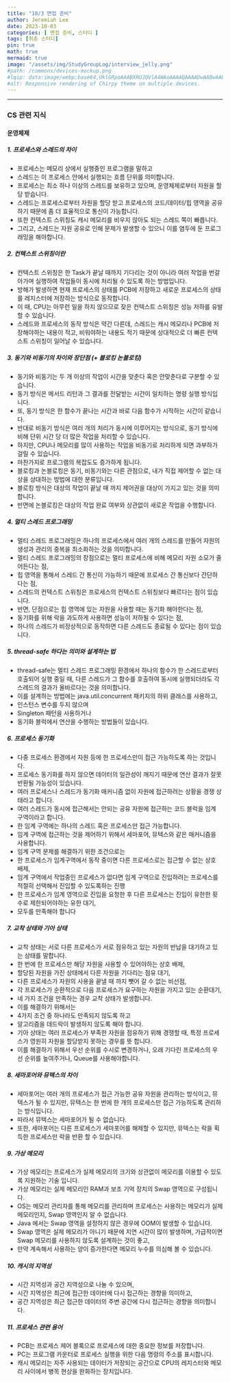```yaml
---
title: "10/3 면접 준비"
author: Jeremiah Lee
date: 2023-10-03
categories: [ 면접 준비, 스터디 ]
tags: [취준 스터디]
pin: true
math: true
mermaid: true
image: "/assets/img/StudyGroupLog/interview_jelly.png"
#path: /commons/devices-mockup.png
#lqip: data:image/webp;base64,UklGRpoAAABXRUJQVlA4WAoAAAAQAAAADwAABwAAQUxQSDIAAAARL0AmbZurmr57yyIiqE8oiG0bejIYEQTgqiDA9vqnsUSI6H+oAERp2HZ65qP/VIAWAFZQOCBCAAAA8AEAnQEqEAAIAAVAfCWkAALp8sF8rgRgAP7o9FDvMCkMde9PK7euH5M1m6VWoDXf2FkP3BqV0ZYbO6NA/VFIAAAA
#alt: Responsive rendering of Chirpy theme on multiple devices.
---
```

***

### CS 관련 지식

#### 운영체제

##### **1. 프로세스와 스레드의 차이**
- 프로세스는 메모리 상에서 실행중인 프로그램을 말하고
- 스레드는 이 프로세스 안에서 실행되는 흐름 단위를 의미합니다.
- 프로세스는 최소 하나 이상의 스레드를 보유하고 있으며, 운영체제로부터 자원을 할당 받습니다.
- 스레드는 프로세스로부터 자원을 할당 받고 프로세스의 코드/데이터/힙 영역을 공유하기 때문에 좀 더 효율적으로 통신이 가능합니다.
- 또한 컨텍스트 스위칭도 캐시 메모리를 비우지 않아도 되는 스레드 쪽이 빠릅니다.
- 그리고, 스레드는 자원 공유로 인해 문제가 발생할 수 있으니 이를 염두에 둔 프로그래밍을 해야합니다.

##### **2. 컨텍스트 스위칭이란**
- 컨텍스트 스위칭은 한 Task가 끝날 때까지 기다리는 것이 아니라 여러 작업을 번갈아가며 실행하여 작업들이 동시에 처리될 수 있도록 하는 방법입니다.
- 방해가 발생하면 현재 프로세스의 상태를 PCB에 저장하고 새로운 프로세스의 상태를 레지스터에 저장하는 방식으로 동작합니다.
- 이 때, CPU는 아무런 일을 하지 않으므로 잦은 컨텍스트 스위칭은 성능 저하를 유발할 수 있습니다.
- 스레드와 프로세스의 동작 방식은 약간 다른데, 스레드는 캐시 메모리나 PCB에 저장해야하는 내용이 적고, 비워야하는 내용도 적기 때문에 상대적으로 더 빠른 컨텍스트 스위칭이 일어날 수 있습니다.

##### **3. 동기와 비동기의 차이와 장단점 (+ 블로킹 논블로킹)**
- 동기와 비동기는 두 개 이상의 작업이 시간을 맞춘다 혹은 안맞춘다로 구분할 수 있습니다.
- 동기 방식은 메서드 리턴과 그 결과를 전달받는 시간이 일치하는 명령 실행 방식입니다.
- 또, 동기 방식은 한 함수가 끝나는 시간과 바로 다음 함수가 시작하는 시간이 같습니다.
- 반대로 비동기 방식은 여러 개의 처리가 동시에 이루어지는 방식으로, 동기 방식에 비해 단위 시간 당 더 많은 작업을 처리할 수 있습니다.
- 하지만, CPU나 메모리를 많이 사용하는 작업을 비동기로 처리하게 되면 과부하가 걸릴 수 있습니다.
- 마찬가지로 프로그램의 복잡도도 증가하게 됩니다.
- 블로킹과 논블로킹은 동기, 비동기와는 다른 관점으로, 내가 직접 제어할 수 없는 대상을 상대하는 방법에 대한 분류입니다.
- 블로킹 방식은 대상의 작업이 끝날 때 까지 제어권을 대상이 가지고 있는 것을 의미합니다.
- 반면에 논블로킹은 대상의 작업 완료 여부와 상관없이 새로운 작업을 수행합니다.

##### **4. 멀티 스레드 프로그래밍**
- 멀티 스레드 프로그래밍은 하나의 프로세스에서 여러 개의 스레드를 만들어 자원의 생성과 관리의 중복을 최소화하는 것을 의미합니다.
- 멀티 스레드 프로그래밍의 장점으로는 멀티 프로세스에 비해 메모리 자원 소모가 줄어든다는 점,
- 힙 영역을 통해서 스레드 간 통신이 가능하기 때문에 프로세스 간 통신보다 간단하다는 점,
- 스레드의 컨텍스트 스위칭은 프로세스의 컨텍스트 스위칭보다 빠르다는 점이 있습니다.
- 반면, 단점으로는 힙 영역에 있는 자원을 사용할 때는 동기화 해야한다는 점,
- 동기화를 위해 락을 과도하게 사용하면 성능이 저하될 수 있다는 점,
- 하나의 스레드가 비정상적으로 동작하면 다른 스레드도 종료될 수 있다는 점이 있습니다.

##### **5. thread-safe 하다는 의미와 설계하는 법**
- thread-safe는 멀티 스레드 프로그래밍 환경에서 하나의 함수가 한 스레드로부터 호출되어 실행 중일 때, 다른 스레드가 그 함수를 호출하여 동시에 실행되더라도 각 스레드의 결과가 올바르다는 것을 의미합니다.
- 이를 설계하는 방법에는 java.util.concurrent 패키지의 하위 클래스를 사용하고,
- 인스턴스 변수를 두지 않으며
- Singleton 패턴을 사용하거나
- 동기화 블럭에서 연산을 수행하는 방법들이 있습니다.

##### **6. 프로세스 동기화**
- 다중 프로세스 환경에서 자원 등에 한 프로세스만이 접근 가능하도록 하는 것입니다.
- 프로세스 동기화를 하지 않으면 데이터의 일관성이 깨지기 때문에 연산 결과가 잘못 반환될 가능성이 있습니다.
- 여러 프로세스나 스레드가 동기화 매커니즘 없이 자원에 접근하려는 상황을 경쟁 상태라고 합니다.
- 여러 스레드가 동시에 접근해서는 안되는 공유 자원에 접근하는 코드 블럭을 임계 구역이라고 합니다.
- 한 임계 구역에는 하나의 스레드 혹은 프로세스만 접근 가능합니다.
- 임계 구역에 접근하는 것을 제어하기 위해서 세마포어, 뮤텍스와 같은 매커니즘을 사용합니다.
- 임계 구역 문제를 해결하기 위한 조건으로는
- 한 프로세스가 임계구역에서 동작 중이면 다른 프로세스로는 접근할 수 없는 상호 배제,
- 임계 구역에서 작업중인 프로세스가 없다면 임계 구역으로 진입하려는 프로세스를 적절히 선택해서 진입할 수 있도록하는 진행
- 한 프로세스가 임계 영역으로 진입을 요청한 후 다른 프로세스는 진입이 유한한 횟수로 제한되어야하는 유한 대기,
- 모두를 만족해야 합니다

##### **7. 교착 상태와 기아 상태**
- 교착 상태는 서로 다른 프로세스가 서로 점유하고 있는 자원의 반납을 대기하고 있는 상태를 말합니다.
- 한 번에 한 프로세스만 해당 자원을 사용할 수 있어야하는 상호 배제,
- 할당된 자원을 가진 상태에서 다른 자원을 기다리는 점유 대기,
- 다른 프로세스가 자원의 사용을 끝낼 때 까지 뺏어 갈 수 없는 비선점,
- 각 프로세스가 순환적으로 다음 프로세스가 요구하는 자원을 가지고 있는 순환대기,
- 네 가지 조건을 만족하는 경우 교착 상태가 발생합니다.
- 이를 해결하기 위해서는
- 4가지 조건 중 하나라도 만족되지 않도록 하고
- 알고리즘을 데드락이 발생하지 않도록 해야 합니다.
- 기아 상태는 여러 프로세스가 부족한 자원을 점유하기 위해 경쟁할 때, 특정 프로세스가 영원히 자원을 할당받지 못하는 경우를 뜻 합니다.
- 이를 해결하기 위해서 우선 순위를 수시로 변경하거나, 오래 기다린 프로세스의 우선 순위를 높여주거나, Queue를 사용해야합니다.

##### **8. 세마포어와 뮤텍스의 차이**
- 세마포어는 여러 개의 프로세스가 접근 가능한 공유 자원을 관리하는 방식이고, 뮤텍스가 될 수 있지만, 뮤텍스는 한 번에 한 개의 프로세스만 접근 가능하도록 관리하는 방식입니다.
- 따라서 뮤텍스는 세마포어가 될 수 없습니다.
- 또한, 세마포어는 다른 프로세스가 세마포어를 해제할 수 있지만, 뮤텍스는 락을 획득한 프로세스만 락을 반환 할 수 있습니다.

##### **9. 가상 메모리**
- 가상 메모리는 프로세스가 실제 메모리의 크기와 상관없이 메모리를 이용할 수 있도록 지원하는 기술 입니다.
- 가상 메모리는 실제 메모리인 RAM과 보조 기억 장치의 Swap 영역으로 구성됩니다.
- OS는 메모리 관리자를 통해 메모리를 관리하며 프로세스는 사용하는 메모리가 실제 메모리인지, Swap 영역인지 알 수 없습니다.
- Java 에서는 Swap 영역을 설정하지 않은 경우에 OOM이 발생할 수 있습니다.
- Swap 영역은 실제 메모리가 아니기 때문에 지연 시간이 많이 발생하며, 가급적이면 Swap 메모리를 사용하지 않도록 설계하는 것이 좋고,
- 만약 계속해서 사용하는 양이 증가한다면 메모리 누수를 의심해 볼 수 있습니다.

##### **10. 캐시의 지역성**
- 시간 지역성과 공간 지역성으로 나눌 수 있으며,
- 시간 지역성은 최근에 접근한 데이터에 다시 접근하는 경향을 의미하고,
- 공간 지역성은 최근 접근한 데이터의 주변 공간에 다시 접근하는 경향을 의미합니다.

##### **11. 프로세스 관련 용어**
- PCB는 프로세스 제어 블록으로 프로세스에 대한 중요한 정보를 저장합니다.
- PC는 프로그램 카운터로 프로세스 실행을 위한 다음 명령의 주소를 표시합니다.
- 캐시 메모리는 자주 사용되는 데이터가 저장되는 공간으로 CPU의 레지스터와 메모리 사이에서 병목 현상을 완화하는 장치입니다.
